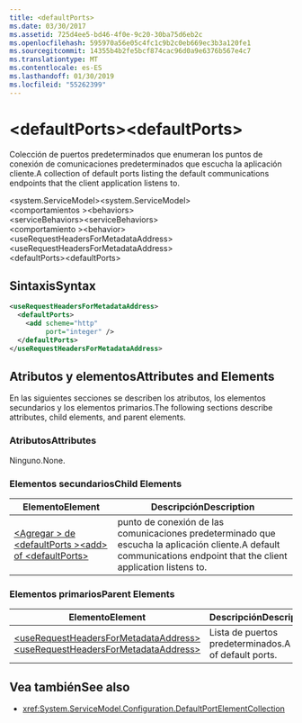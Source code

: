 ```yaml
---
title: <defaultPorts>
ms.date: 03/30/2017
ms.assetid: 725d4ee5-bd46-4f0e-9c20-30ba75d6eb2c
ms.openlocfilehash: 595970a56e05c4fc1c9b2c0eb669ec3b3a120fe1
ms.sourcegitcommit: 14355b4b2fe5bcf874cac96d0a9e6376b567e4c7
ms.translationtype: MT
ms.contentlocale: es-ES
ms.lasthandoff: 01/30/2019
ms.locfileid: "55262399"
---
```

# <a name="defaultports"></a><span data-ttu-id="95ed3-101">\<defaultPorts></span><span class="sxs-lookup"><span data-stu-id="95ed3-101">\<defaultPorts></span></span>
<span data-ttu-id="95ed3-102">Colección de puertos predeterminados que enumeran los puntos de conexión de comunicaciones predeterminados que escucha la aplicación cliente.</span><span class="sxs-lookup"><span data-stu-id="95ed3-102">A collection of default ports listing the default communications endpoints that the client application listens to.</span></span>  
  
<span data-ttu-id="95ed3-103">\<system.ServiceModel></span><span class="sxs-lookup"><span data-stu-id="95ed3-103">\<system.ServiceModel></span></span>  
<span data-ttu-id="95ed3-104">\<comportamientos ></span><span class="sxs-lookup"><span data-stu-id="95ed3-104">\<behaviors></span></span>  
<span data-ttu-id="95ed3-105">\<serviceBehaviors></span><span class="sxs-lookup"><span data-stu-id="95ed3-105">\<serviceBehaviors></span></span>  
<span data-ttu-id="95ed3-106">\<comportamiento ></span><span class="sxs-lookup"><span data-stu-id="95ed3-106">\<behavior></span></span>  
<span data-ttu-id="95ed3-107">\<useRequestHeadersForMetadataAddress></span><span class="sxs-lookup"><span data-stu-id="95ed3-107">\<useRequestHeadersForMetadataAddress></span></span>  
<span data-ttu-id="95ed3-108">\<defaultPorts></span><span class="sxs-lookup"><span data-stu-id="95ed3-108">\<defaultPorts></span></span>  
  
## <a name="syntax"></a><span data-ttu-id="95ed3-109">Sintaxis</span><span class="sxs-lookup"><span data-stu-id="95ed3-109">Syntax</span></span>  
  
```xml  
<useRequestHeadersForMetadataAddress>
  <defaultPorts>
    <add scheme="http"
         port="integer" />
  </defaultPorts>
</useRequestHeadersForMetadataAddress>
```  
  
## <a name="attributes-and-elements"></a><span data-ttu-id="95ed3-110">Atributos y elementos</span><span class="sxs-lookup"><span data-stu-id="95ed3-110">Attributes and Elements</span></span>  
 <span data-ttu-id="95ed3-111">En las siguientes secciones se describen los atributos, los elementos secundarios y los elementos primarios.</span><span class="sxs-lookup"><span data-stu-id="95ed3-111">The following sections describe attributes, child elements, and parent elements.</span></span>  
  
### <a name="attributes"></a><span data-ttu-id="95ed3-112">Atributos</span><span class="sxs-lookup"><span data-stu-id="95ed3-112">Attributes</span></span>  
 <span data-ttu-id="95ed3-113">Ninguno.</span><span class="sxs-lookup"><span data-stu-id="95ed3-113">None.</span></span>  
  
### <a name="child-elements"></a><span data-ttu-id="95ed3-114">Elementos secundarios</span><span class="sxs-lookup"><span data-stu-id="95ed3-114">Child Elements</span></span>  
  
|<span data-ttu-id="95ed3-115">Elemento</span><span class="sxs-lookup"><span data-stu-id="95ed3-115">Element</span></span>|<span data-ttu-id="95ed3-116">Descripción</span><span class="sxs-lookup"><span data-stu-id="95ed3-116">Description</span></span>|  
|-------------|-----------------|  
|[<span data-ttu-id="95ed3-117">\<Agregar > de \<defaultPorts ></span><span class="sxs-lookup"><span data-stu-id="95ed3-117">\<add> of \<defaultPorts></span></span>](../../../../../docs/framework/configure-apps/file-schema/wcf/add-of-defaultports.md)|<span data-ttu-id="95ed3-118">punto de conexión de las comunicaciones predeterminado que escucha la aplicación cliente.</span><span class="sxs-lookup"><span data-stu-id="95ed3-118">A default communications endpoint that the client application listens to.</span></span>|  
  
### <a name="parent-elements"></a><span data-ttu-id="95ed3-119">Elementos primarios</span><span class="sxs-lookup"><span data-stu-id="95ed3-119">Parent Elements</span></span>  
  
|<span data-ttu-id="95ed3-120">Elemento</span><span class="sxs-lookup"><span data-stu-id="95ed3-120">Element</span></span>|<span data-ttu-id="95ed3-121">Descripción</span><span class="sxs-lookup"><span data-stu-id="95ed3-121">Description</span></span>|  
|-------------|-----------------|  
|[<span data-ttu-id="95ed3-122">\<useRequestHeadersForMetadataAddress></span><span class="sxs-lookup"><span data-stu-id="95ed3-122">\<useRequestHeadersForMetadataAddress></span></span>](../../../../../docs/framework/configure-apps/file-schema/wcf/userequestheadersformetadataaddress.md)|<span data-ttu-id="95ed3-123">Lista de puertos predeterminados.</span><span class="sxs-lookup"><span data-stu-id="95ed3-123">A list of default ports.</span></span>|  
  
## <a name="see-also"></a><span data-ttu-id="95ed3-124">Vea también</span><span class="sxs-lookup"><span data-stu-id="95ed3-124">See also</span></span>
- <xref:System.ServiceModel.Configuration.DefaultPortElementCollection>
